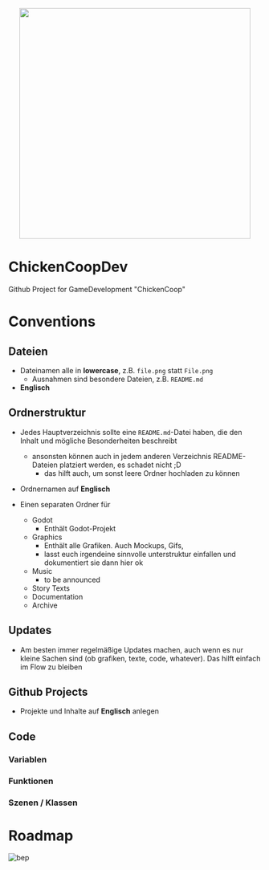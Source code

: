<p align="center">
  <img width="460" height="auto" src="graphics/sprites/yuki_walk.gif">
</p>

# ChickenCoopDev
Github Project for GameDevelopment "ChickenCoop"

# Conventions

## Dateien
- Dateinamen alle in **lowercase**, z.B. `file.png` statt `File.png`
  - Ausnahmen sind besondere Dateien, z.B. `README.md`
- **Englisch**

## Ordnerstruktur
- Jedes Hauptverzeichnis sollte eine `README.md`-Datei haben, die den Inhalt und mögliche Besonderheiten beschreibt
  - ansonsten können auch in jedem anderen Verzeichnis README-Dateien platziert werden, es schadet nicht ;D
    - das hilft auch, um sonst leere Ordner hochladen zu können 

- Ordnernamen auf **Englisch**

- Einen separaten Ordner für
  - Godot
    - Enthält Godot-Projekt
  - Graphics
    - Enthält alle Grafiken. Auch Mockups, Gifs, 
    - lasst euch irgendeine sinnvolle unterstruktur einfallen und dokumentiert sie dann hier ok
  - Music
    - to be announced
  - Story Texts
  - Documentation
  - Archive

## Updates
- Am besten immer regelmäßige Updates machen, auch wenn es nur kleine Sachen sind (ob grafiken, texte, code, whatever). Das hilft einfach im Flow zu bleiben 

## Github Projects
- Projekte und Inhalte auf **Englisch** anlegen

## Code

### Variablen
### Funktionen
### Szenen / Klassen

# Roadmap
![bep](https://media1.giphy.com/media/B4FVV8c81GlJ6/giphy.gif?cid=ecf05e47x3p0yutj0kdd4k4kebp1yyg4bjov0lglojoisisi&rid=giphy.gif&ct=g)

